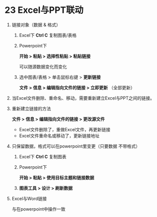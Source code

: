 # 23  Excel与PPT联动

1. 链接对象（数据 & 格式）

   1. Excel下 **Ctrl C** 复制图表/表格

   2. Powerpoint下

      **开始 > 粘贴 > 选择性粘贴 > 粘贴链接**

      可以随源数据变化而变化

   3. 选中图表/表格 > 单击鼠标右键 > **更新链接**

      **文件 > 信息 > 编辑指向文件的链接 > 立即更新**  （全部更新）

2. 当Excel文件删除、重命名、移动，需要重新建立Excel与PPT之间的链接。

3. 重新建立链接的方法

   **文件 > 信息 > 编辑指向文件的链接 > 更改源文件**

   - Excel文件删除了，重做Excel文件，再更新链接
   - Excel文件重命名或移动了，更新链接地址

4. 只保留数据，格式可以在powerpoint里变更（只要数据 不带格式）

   1. Excel下 **Ctrl C** 复制图表

   2. Powerpoint下

      **开始 > 粘贴 > 使用目标主题和链接数据**

   3. **图表工具 > 设计 > 刷新数据**

5. Excel与Word链接

   与在powerpoint中操作一致

